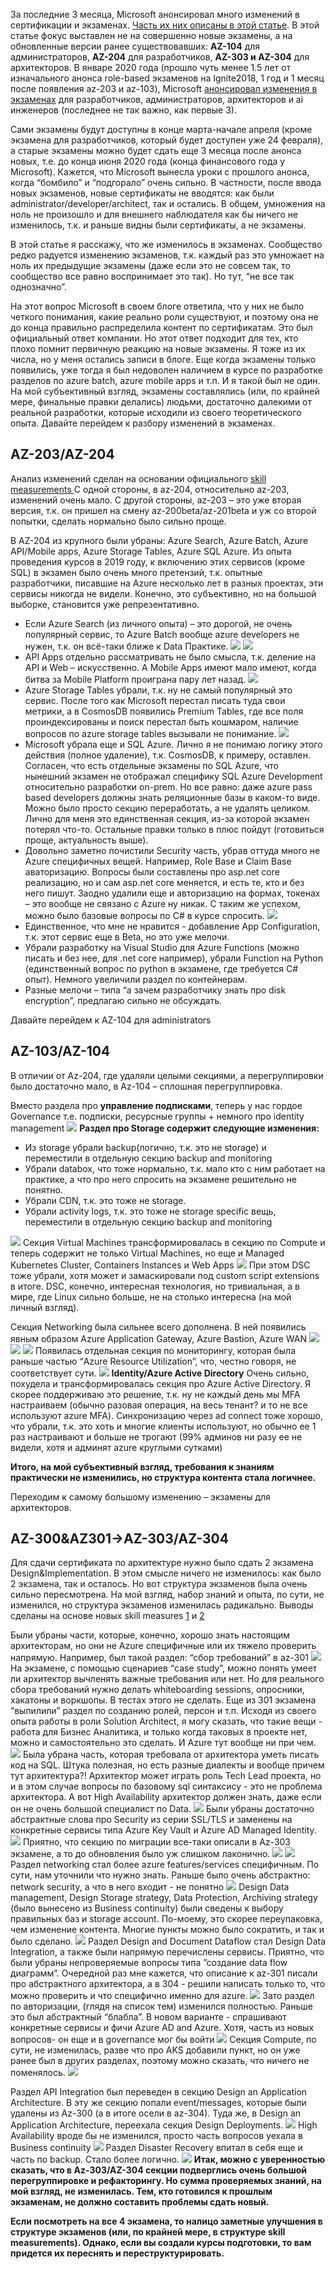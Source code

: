 За последние 3 месяца, Microsoft анонсировал много изменений в сертификации и экзаменах. <a href="https://habr.com/ru/post/490598/">Часть их них описаны в этой статье</a>. 
В этой статье фокус выставлен не на совершенно новые экзамены, а на обновленные версии ранее существовавших: <b>AZ-104</b> для администраторов, <b>AZ-204</b> для разработчиков, <b>AZ-303 и AZ-304</b> для архитекторов.
В январе 2020 года (прошло чуть менее 1.5 лет от изначального анонса role-based экзаменов на Ignite2018, 1 год и 1 месяц после появления az-203 и az-103), Microsoft <a href="https://www.microsoft.com/en-us/learning/community-blog-post.aspx?BlogId=8&Id=375281">анонсировал изменения в экзаменах</a> для разработчиков, администраторов, архитекторов и ai инженеров (последнее не так важно, как первые 3). 

Сами экзамены будут доступны в конце марта-начале апреля (кроме экзамена для разработчиков, который будет доступен уже 24 февраля), а старые экзамены можно будет сдать еще 3 месяца после анонса новых, т.е. до конца июня 2020 года (конца финансового года у Microsoft). 
Кажется, что Microsoft вынесла уроки с прошлого анонса, когда “бомбило” и “подгорало” очень сильно. В частности, после ввода новых экзаменов, новые сертификаты не вводятся: как были administrator/developer/architect, так и остались. В общем, умножения на ноль не произошло и для внешнего наблюдателя как бы ничего не изменилось, т.к. и раньше видны были сертификаты, а не экзамены. 

В этой статье я расскажу, что же изменилось в экзаменах.
<cut/>
Сообщество редко радуется изменению экзаменов, т.к. каждый раз это умножает на ноль их предыдущие экзамены (даже если это не совсем так, то сообщество все равно воспринимает это так). Но тут, “не все так однозначно”.  

<spoiler title="Почему вообще понадобились новые экзамены? ">
На этот вопрос Microsoft в своем блоге ответила, что у них не было четкого понимания, какие реально роли существуют, и поэтому она не до конца правильно распределила контент по сертификатам. Это был официальный ответ компании. 
Но этот ответ подходит для тех, кто плохо помнит первичную реакцию на новые экзамены. Я тоже из их числа, но у меня остались записи в блоге. Еще когда экзамены только появились, уже тогда я был недоволен наличием в курсе по разработке разделов по azure batch, azure mobile apps и т.п. И я такой был не один. На мой субъективный взгляд, экзамены составлялись (или, по крайней мере, финальные правки делались) людьми, достаточно далекими от реальной разработки, которые исходили из своего теоретического опыта.
</spoiler>
Давайте перейдем к разбору изменений в экзаменах.

<h2>AZ-203/AZ-204</h2>
Анализ изменений сделан на основании официального <a href="https://query.prod.cms.rt.microsoft.com/cms/api/am/binary/RE3VEHC">skill measurements </a>
С одной стороны, в az-204, относительно az-203, изменений очень мало. С другой стороны, az-203 – это уже вторая версия, т.к. он пришел на смену az-200beta/az-201beta и уж со второй попытки, сделать нормально было сильно проще.

В AZ-204 из крупного были убраны: Azure Search, Azure Batch, Azure API/Mobile apps, Azure Storage Tables, Azure SQL Azure. Из опыта проведения курсов в 2019 году, к включению этих сервисов (кроме SQL) в экзамен было очень много претензий, т.к. опытные разработчики, писавшие на Azure несколько лет в разных проектах, эти сервисы никогда не видели. Конечно, это субъективно, но на большой выборке, становится уже репрезентативно.

<ul>
	<li>Если Azure Search (из личного опыта) – это дорогой, не очень популярный сервис, то Azure Batch вообще azure developers не нужен, т.к. он всё-таки ближе к Data Практике. 
<spoiler title="">
<img src="https://habrastorage.org/webt/ri/uj/9p/riuj9pno2seq7gwubwhrzgnp294.png" />
<img src="https://habrastorage.org/webt/vb/uy/mu/vbuymu9ybfezr5kdxmtv0otpzug.png" />
</spoiler>
</li>
	<li>API Apps отдельно рассматривать не было смысла, т.к. деление на API и Web – искусственно. А Mobile Apps имеют мало имеют, когда битва за Mobile Platform проиграна пару лет назад. <spoiler title=""><img src="https://habrastorage.org/webt/9q/eh/xj/9qehxjsa_l6tsdof06zs5rw1rwu.png" /></spoiler></li>
	<li>Azure Storage Tables убрали, т.к. ну не самый популярный это сервис. После того как Microsoft перестал писать туда свои метрики, а в CosmosDB появились Premium Tables, где все поля проиндексированы и поиск перестал быть кошмаром, наличие вопросов по azure storage tables вызывали не понимание. <spoiler title="">
<img src="https://habrastorage.org/webt/xf/fk/nw/xffknwz6ehwutg0zkljekljxmgk.png" /></spoiler></li>
<li>Microsoft убрала еще и SQL Azure. Лично я не понимаю логику этого действия (полное удаление), т.к. CosmosDB, к примеру, оставлен. Согласен, что есть отдельные экзамены по SQL Azure, что нынешний экзамен не отображал специфику SQL Azure Development относительно разработки on-prem. Но все равно: даже azure pass based developers должны знать реляционные базы в каком-то виде. Можно было просто секцию переработать, а не удалять целиком. Лично для меня это единственная секция, из-за которой экзамен потерял что-то. Остальные правки только в плюс пойдут (готовиться проще, актуальность выше).
</li>
<li>Довольно заметно почистили Security часть, убрав оттуда много не Azure специфичных вещей. Например, Role Base и Claim Base аваторизацию. Вопросы были составлены про asp.net core реализацию, но и сам asp.net core меняется, и есть те, кто и без него пишут. Заодно удалили еще и авторизацию на формах, токенах – это вообще не связано с Azure ну никак. С таким же успехом, можно было базовые вопросы по C# в курсе спросить.  <spoiler title=""><img src="https://habrastorage.org/webt/cl/c0/80/clc080qcu9zfuudx6mnk9ofxiim.png" /></spoiler></li>
<li>Единственное, что мне не нравится - добавление App Configuration, т.к. этот сервис еще в Beta, но это уже мелочи.</li>
<li>Убрали разработку на Visual Studio для Azure Functions (можно писать и без нее, для .net core например), убрали Function на Python (единственный вопрос по python в экзамене, где требуется C# опыт). Немного увеличили раздел по контейнерам.</li>
<li>Разные мелочи – типа “а зачем разработчику знать про disk encryption”, предлагаю сильно не обсуждать.</li>
</ul>
Давайте перейдем к AZ-104 для administrators

<h2>AZ-103/AZ-104</h2>
В отличии от Az-204, где удаляли целыми секциями, а перегруппировки было достаточно мало, в Az-104 – сплошная перегруппировка.

Вместо раздела про <b>управление подписками</b>, теперь у нас гордое Governance т.е. подписки, ресурсные группы + немного про identity management 
<spoiler title="">
<img src="https://habrastorage.org/webt/bp/lf/jl/bplfjlr41qjtnrzmrwhnoc9xoj8.png" /></spoiler>
<b>Раздел про Storage содержит следующие изменения:</b>
<ul>
	<li>Из storage убрали backup(логично, т.к. это не storage) и переместили в отдельную секцию backup and monitoring </li>
	<li>Убрали databox, что тоже нормально, т.к. мало кто с ним работает на практике, а что про него спросить на экзамене решительно не понятно. </li>
	<li>Убрали CDN, т.к. это тоже не storage. </li>
	<li>Убрали activity logs, т.к. это тоже не storage specific вещь, переместили в отдельную секцию backup and monitoring</li>
</ul>
<spoiler title=""><img src="https://habrastorage.org/webt/hy/-q/3_/hy-q3_eufmosfrcokxfyqf5lbu8.png" /></spoiler>
Секция Virtual Machines трансформировалась в секцию по Compute и теперь содержит не только Virtual Machines, но еще и Managed Kubernetes Cluster, Containers Instances и Web Apps 
<spoiler title=""><img src="https://habrastorage.org/webt/zx/yf/ip/zxyfipeiyzal8y5-od1nmnv8gz0.png" /></spoiler>
При этом DSC тоже убрали, хотя может и замаскировали под custom script extensions в итоге. DSC, конечно, интересная технология, но тривиальная, а в мире, где Linux сильно больше, не на столько интересна (на мой личный взгляд).

Секция Networking была сильнее всего дополнена.
В ней появились явным образом Azure Application Gateway, Azure Bastion, Azure WAN
<spoiler title=""> <img src="https://habrastorage.org/webt/yy/ck/v5/yyckv5tibmkjntu3v4prdjwkfoe.png" />
<img src="https://habrastorage.org/webt/nz/y1/zt/nzy1ztfczymfhlhg6tnchpnfuui.png" />
<img src="https://habrastorage.org/webt/ip/2p/e2/ip2pe2eg7djm5emgbu8nyfcrita.png" />
</spoiler>
Появилась отдельная секция по мониторингу, которая была раньше частью “Azure Resource Utilization”, что, честно говоря, не соответствует сути.
<spoiler title=""><img src="https://habrastorage.org/webt/h8/ed/fx/h8edfx7tku3l4v7itwohh4zcw8k.png" />
</spoiler>
<b>Identity/Azure Active Directory</b>
Очень сильно, похудела и трансформировалась секция про Azure Active Directory. Я скорее поддерживаю это решение, т.к. ну не каждый день мы MFA настраиваем (обычно разовая операция, на весь тенант? и то не все используют azure MFA). Синхронизацию через ad connect тоже хорошо, что убрали, т.к. это хоть и многие клиенты используют, но обычно ее 1 раз настраивают и больше не трогают (99% админов ни разу ее не видели, хотя и админят azure круглыми сутками)

<b>Итого, на мой субъективный взгляд, требования к знаниям практически не изменились, но структура контента стала логичнее.</b>

Переходим к самому большому изменению – экзамены для архитекторов.

<h2>AZ-300&AZ301->AZ-303/AZ-304</h2>
Для сдачи сертификата по архитектуре нужно было сдать 2 экзамена Design&Implementation. В этом смысле ничего не изменилось: как было 2 экзамена, так и осталось. Но вот структура экзаменов была очень сильно пересмотрена. На мой взгляд, набор знаний и опыта, по сути, не изменился, но структура экзаменов изменилась радикально. Выводы сделаны на основе новых skill measures <a href="https://query.prod.cms.rt.microsoft.com/cms/api/am/binary/RE3VzwB">1</a> и <a href="https://query.prod.cms.rt.microsoft.com/cms/api/am/binary/RE3VEHD">2</a>

Были убраны части, которые, конечно, хорошо знать настоящим архитекторам, но они не Azure специфичные или их тяжело проверить напрямую. Например, был такой раздел: “сбор требований” в az-301
<spoiler title=""><img src="https://habrastorage.org/webt/el/r8/zf/elr8zfub8rqakyq4g9arhhhy7v8.png" /></spoiler>
На экзамене, с помощью сценариев “case study”, можно понять умеет ли архитектор вычленять важные требования или нет. Но для реального сбора требований нужно делать whiteboarding sessions, опросники, хакатоны и воркшопы. В тестах этого не сделать.
Еще из 301 экзамена “выпилили” раздел по созданию ролей, персон и т.п. Исходя из своего опыта работы в роли Solution Architect, я могу сказать, что такие вещи - работа для Бизнес Аналитика, и только когда таковых в проекте нет, можно и самостоятельно это сделать. И Azure тут вообще ни при чем. <spoiler title=""><img src="https://habrastorage.org/webt/g5/ht/bl/g5htbljilcoyvd2xwnxxxyhcjhs.png" /></spoiler>
Была убрана часть, которая требовала от архитектора уметь писать код на SQL. Штука полезная, но есть разные диалекты и вообще причем тут архитектура?! Архитектор может играть роль Tech Lead проекта, но и в этом случае вопросы по базовому sql синтаксису - это не проблема архитектора. А вот High Availability архитектор должен знать, даже если он не очень большой специалист по Data. 
<spoiler title=""><img src="https://habrastorage.org/webt/xx/zc/s3/xxzcs39civcytcbnfjmjkqxaok0.png" /></spoiler>
Были убраны достаточно абстрактные слова про Security из серии SSL/TLS и заменены на конкретные сервисы типа Azure Key Vault и Azure AD Managed Identity. 
<spoiler title=""><img src="https://habrastorage.org/webt/qt/zc/rj/qtzcrjy-tryfsmmdjkxbyc5z2iy.png" /></spoiler>
Приятно, что секцию по миграции все-таки описали в Az-303 экзамене, а то до обновления было уж слишком лаконично.
<spoiler title=""><img src="https://habrastorage.org/webt/wx/uk/ff/wxukfflbt5g0h11xvrawfx-d2ni.png" /></spoiler>
<spoiler title="Зато в 304 ее только переформулировали "><img src="https://habrastorage.org/webt/av/da/gv/avdagvqb6_fpdaee1kr55pplnge.png" /></spoiler>
Раздел networking стал более azure features/services специфичным. По сути, нам уточнили что нужно знать. Раньше было очень абстрактно: network security, а что в него входит - не понятно
<spoiler title=""><img src="https://habrastorage.org/webt/i1/lr/tr/i1lrtrkpyycquh7lye5yxkyvxli.png" /></spoiler>
Design Data management, Design Storage strategy, Data Protection, Archiving strategy (было вынесено из Business continuity) были сведены к выбору правильных баз и storage account. По-моему, это скорее переупаковка, чем изменение контента. Многие пункты можно было сократить, и так и было сделано.
<spoiler title=""><img src="https://habrastorage.org/webt/kv/gf/xf/kvgfxfcd6-r9hg-fpu2yi3uaqx8.png" /></spoiler>
Раздел Design and Document Dataflow стал Design Data Integration, а также были напрямую перечислены сервисы. Приятно, что были убраны непроверяемые вопросы типа ”создание data flow диаграмм”. Очередной раз мне кажется, что описание к az-301 писали про абстрактного архитектора, а в 304 - решили написать только то, что можно проверить и что специфично именно для azure.
<spoiler title=""><img src="https://habrastorage.org/webt/c7/px/6u/c7px6uua0vudhrgm6hg_ut7yrya.png" /></spoiler>
Зато раздел по авторизации, (глядя на список тем) изменился полностью. Раньше это был абстрактный “блабла”. В новом варианте - спрашивают конкретные сервисы и фичи Azure AD and Azure. Хотя, часть из новых вопросов- он еще и в governance мог бы войти
<spoiler title=""><img src="https://habrastorage.org/webt/j7/pa/cl/j7paclkw3i0xougvoel_9-boucc.png" /></spoiler>
Секция Compute, по сути, не изменилась, разве что про AKS добавили пункт, но он уже ранее был в других разделах, поэтому можно сказать, что ничего не поменялось.
<spoiler title=""><img src="https://habrastorage.org/webt/qw/ue/mc/qwuemckeemk236e1wpc1zurnqoo.png" /></spoiler>

Раздел API Integration был переведен в секцию Design an Application Architecture. В эту же секцию попали event/messages, которые были удалены из Az-300 (а в итоге осели в az-304).
Туда же, в Design an Application Architecture, переехала секция Design Deployments. 
<spoiler title=""><img src="https://habrastorage.org/webt/z_/mg/zm/z_mgzmamawtj_oswlpc2yase3es.png" /></spoiler>
High Availability вроде бы не изменился, просто часть вопросов уехала в Business continuity
<spoiler title=""><img src="https://habrastorage.org/webt/t5/et/vl/t5etvlnuisawo0rufgly1n5n1yk.png" /></spoiler>
Раздел Disaster Recovery впитал в себя еще и часть по backup. Стало более логично. 
<spoiler title=""><img src="https://habrastorage.org/webt/ik/tj/vm/iktjvmz-6hiu1puvfowuw_hdqwm.png" /></spoiler>
<b>Итак, можно с уверенностью сказать, что в Az-303/AZ-304 секции подверглись очень большой перегруппировке и рефакторингу. Но сумма проверяемых знаний, на мой взгляд, не изменилась. Тем, кто готовился к прошлым экзаменам, не должно составить проблемы сдать новый. </b>

<b>Если посмотреть на все 4 экзамена, то налицо заметные улучшения в структуре экзаменов (или, по крайней мере, в структуре skill measurements). Однако, если вы создали курсы подготовки, то вам придется их переснять и переструктурировать. </b>